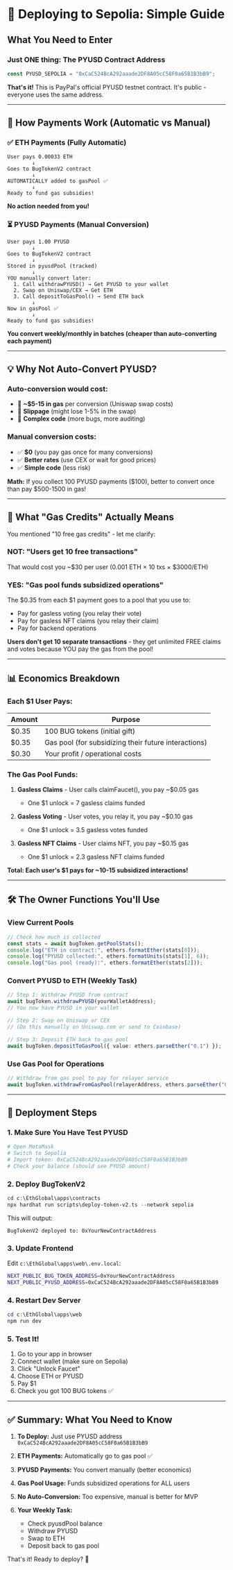 # 🚀 Deploying to Sepolia: Simple Guide

## What You Need to Enter

### Just ONE thing: The PYUSD Contract Address

```typescript
const PYUSD_SEPOLIA = "0xCaC524BcA292aaade2DF8A05cC58F0a65B1B3bB9";
```

**That's it!** This is PayPal's official PYUSD testnet contract. It's public - everyone uses the same address.

---

## 🔄 How Payments Work (Automatic vs Manual)

### ✅ ETH Payments (Fully Automatic)

```
User pays 0.00033 ETH
        ↓
Goes to BugTokenV2 contract
        ↓
AUTOMATICALLY added to gasPool ✅
        ↓
Ready to fund gas subsidies!
```

**No action needed from you!**

### ⏳ PYUSD Payments (Manual Conversion)

```
User pays 1.00 PYUSD
        ↓
Goes to BugTokenV2 contract
        ↓
Stored in pyusdPool (tracked)
        ↓
YOU manually convert later:
  1. Call withdrawPYUSD() → Get PYUSD to your wallet
  2. Swap on Uniswap/CEX → Get ETH
  3. Call depositToGasPool() → Send ETH back
        ↓
Now in gasPool ✅
        ↓
Ready to fund gas subsidies!
```

**You convert weekly/monthly in batches (cheaper than auto-converting each payment)**

---

## 💡 Why Not Auto-Convert PYUSD?

### Auto-conversion would cost:

- 🔴 **~$5-15 in gas** per conversion (Uniswap swap costs)
- 🔴 **Slippage** (might lose 1-5% in the swap)
- 🔴 **Complex code** (more bugs, more auditing)

### Manual conversion costs:

- ✅ **$0** (you pay gas once for many conversions)
- ✅ **Better rates** (use CEX or wait for good prices)
- ✅ **Simple code** (less risk)

**Math:** If you collect 100 PYUSD payments ($100), better to convert once than pay $500-1500 in gas!

---

## 🎯 What "Gas Credits" Actually Means

You mentioned "10 free gas credits" - let me clarify:

### NOT: "Users get 10 free transactions"
That would cost you ~$30 per user (0.001 ETH × 10 txs × $3000/ETH)

### YES: "Gas pool funds subsidized operations"

The $0.35 from each $1 payment goes to a pool that you use to:
- Pay for gasless voting (you relay their vote)
- Pay for gasless NFT claims (you relay their claim)
- Pay for backend operations

**Users don't get 10 separate transactions** - they get unlimited FREE claims and votes because YOU pay the gas from the pool!

---

## 📊 Economics Breakdown

### Each $1 User Pays:

| Amount | Purpose |
|--------|---------|
| $0.35 | 100 BUG tokens (initial gift) |
| $0.35 | Gas pool (for subsidizing their future interactions) |
| $0.30 | Your profit / operational costs |

### The Gas Pool Funds:

1. **Gasless Claims** - User calls claimFaucet(), you pay ~$0.05 gas
   - One $1 unlock = 7 gasless claims funded
   
2. **Gasless Voting** - User votes, you relay it, you pay ~$0.10 gas
   - One $1 unlock = 3.5 gasless votes funded

3. **Gasless NFT Claims** - User claims NFT, you pay ~$0.15 gas
   - One $1 unlock = 2.3 gasless NFT claims funded

**Total: Each user's $1 pays for ~10-15 subsidized interactions!**

---

## 🛠️ The Owner Functions You'll Use

### View Current Pools

```typescript
// Check how much is collected
const stats = await bugToken.getPoolStats();
console.log("ETH in contract:", ethers.formatEther(stats[0]));
console.log("PYUSD collected:", ethers.formatUnits(stats[1], 6));
console.log("Gas pool (ready):", ethers.formatEther(stats[2]));
```

### Convert PYUSD to ETH (Weekly Task)

```typescript
// Step 1: Withdraw PYUSD from contract
await bugToken.withdrawPYUSD(yourWalletAddress);
// You now have PYUSD in your wallet

// Step 2: Swap on Uniswap or CEX
// (Do this manually on Uniswap.com or send to Coinbase)

// Step 3: Deposit ETH back to gas pool
await bugToken.depositToGasPool({ value: ethers.parseEther("0.1") });
```

### Use Gas Pool for Operations

```typescript
// Withdraw from gas pool to pay for relayer service
await bugToken.withdrawFromGasPool(relayerAddress, ethers.parseEther("0.5"));
```

---

## 🚀 Deployment Steps

### 1. Make Sure You Have Test PYUSD

```powershell
# Open MetaMask
# Switch to Sepolia
# Import token: 0xCaC524BcA292aaade2DF8A05cC58F0a65B1B3bB9
# Check your balance (should see PYUSD amount)
```

### 2. Deploy BugTokenV2

```powershell
cd c:\EthGlobal\apps\contracts
npx hardhat run scripts\deploy-token-v2.ts --network sepolia
```

This will output:
```
BugTokenV2 deployed to: 0xYourNewContractAddress
```

### 3. Update Frontend

Edit `c:\EthGlobal\apps\web\.env.local`:
```bash
NEXT_PUBLIC_BUG_TOKEN_ADDRESS=0xYourNewContractAddress
NEXT_PUBLIC_PYUSD_ADDRESS=0xCaC524BcA292aaade2DF8A05cC58F0a65B1B3bB9
```

### 4. Restart Dev Server

```powershell
cd c:\EthGlobal\apps\web
npm run dev
```

### 5. Test It!

1. Go to your app in browser
2. Connect wallet (make sure on Sepolia)
3. Click "Unlock Faucet"
4. Choose ETH or PYUSD
5. Pay $1
6. Check you got 100 BUG tokens ✅

---

## ✅ Summary: What You Need to Know

1. **To Deploy:** Just use PYUSD address `0xCaC524BcA292aaade2DF8A05cC58F0a65B1B3bB9`

2. **ETH Payments:** Automatically go to gas pool ✅

3. **PYUSD Payments:** You convert manually (better economics)

4. **Gas Pool Usage:** Funds subsidized operations for ALL users

5. **No Auto-Conversion:** Too expensive, manual is better for MVP

6. **Your Weekly Task:** 
   - Check pyusdPool balance
   - Withdraw PYUSD
   - Swap to ETH
   - Deposit back to gas pool

That's it! Ready to deploy? 🎯

